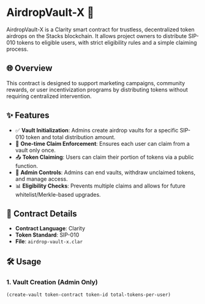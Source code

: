 # AirdropVault-X 🎁

AirdropVault-X is a Clarity smart contract for trustless, decentralized token airdrops on the Stacks blockchain. It allows project owners to distribute SIP-010 tokens to eligible users, with strict eligibility rules and a simple claiming process.

## 🌐 Overview

This contract is designed to support marketing campaigns, community rewards, or user incentivization programs by distributing tokens without requiring centralized intervention.

## ✨ Features

- ✅ **Vault Initialization**: Admins create airdrop vaults for a specific SIP-010 token and total distribution amount.
- 🧾 **One-time Claim Enforcement**: Ensures each user can claim from a vault only once.
- 📤 **Token Claiming**: Users can claim their portion of tokens via a public function.
- 🔐 **Admin Controls**: Admins can end vaults, withdraw unclaimed tokens, and manage access.
- 📊 **Eligibility Checks**: Prevents multiple claims and allows for future whitelist/Merkle-based upgrades.

## 🧱 Contract Details

- **Contract Language**: Clarity
- **Token Standard**: SIP-010
- **File**: `airdrop-vault-x.clar`

## 🛠 Usage

### 1. Vault Creation (Admin Only)
```clarity
(create-vault token-contract token-id total-tokens-per-user)
